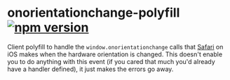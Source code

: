 # onorientationchange-polyfill [![npm version](https://badge.fury.io/js/onorientationchange-polyfill.svg)](https://badge.fury.io/js/onorientationchange-polyfill)

Client polyfill to handle the `window.onorientationchange` calls that [Safari](http://www.apple.com/safari/) on iOS makes when the hardware orientation is changed. This doesn't enable you to do anything with this event (if you cared that much you'd already have a handler defined), it just makes the errors go away.
